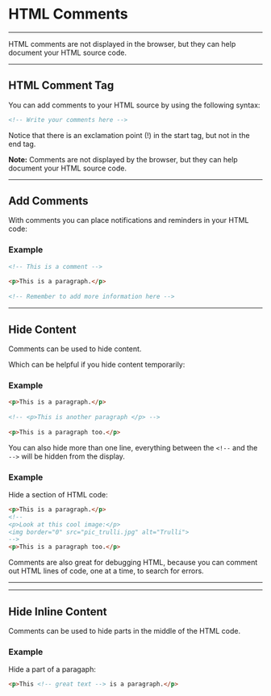 ﻿# HTML Comments

----------

HTML comments are not displayed in the browser, but they can help document your HTML source code.

----------

## HTML Comment Tag

You can add comments to your HTML source by using the following syntax:

```HTML
<!-- Write your comments here -->
```

Notice that there is an exclamation point (!) in the start tag, but not in the end tag.

**Note:** Comments are not displayed by the browser, but they can help document your HTML source code.

----------

## Add Comments

With comments you can place notifications and reminders in your HTML code:

### Example

```HTML
<!-- This is a comment -->  
  
<p>This is a paragraph.</p>  
  
<!-- Remember to add more information here -->
```

----------

## Hide Content

Comments can be used to hide content.

Which can be helpful if you hide content temporarily:

### Example

```HTML
<p>This is a paragraph.</p>  
  
<!-- <p>This is another paragraph </p> -->  
  
<p>This is a paragraph too.</p>
```

You can also hide more than one line, everything between the `<!--` and the `-->` will be hidden from the display.

### Example

Hide a section of HTML code:

```HTML
<p>This is a paragraph.</p>  
<!--  
<p>Look at this cool image:</p>  
<img border="0" src="pic_trulli.jpg" alt="Trulli">  
-->  
<p>This is a paragraph too.</p>
```

Comments are also great for debugging HTML, because you can comment out HTML lines of code, one at a time, to search for errors.

----------

----------

## Hide Inline Content

Comments can be used to hide parts in the middle of the HTML code.

### Example

Hide a part of a paragaph:

```HTML
<p>This <!-- great text --> is a paragraph.</p>
```